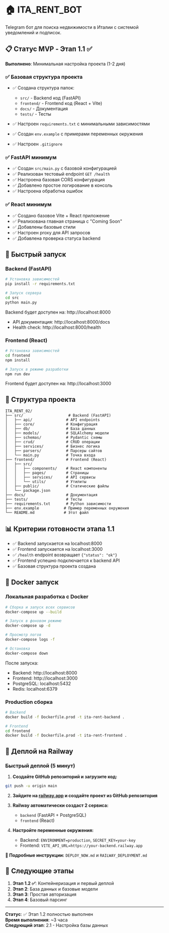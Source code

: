 # 🏠 ITA_RENT_BOT

Telegram бот для поиска недвижимости в Италии с системой уведомлений и подписок.

## 📋 Статус MVP - Этап 1.1 ✅

**Выполнено**: Минимальная настройка проекта (1-2 дня)

### ✅ Базовая структура проекта

- ✅ Создана структура папок:

  - `src/` - Backend код (FastAPI)
  - `frontend/` - Frontend код (React + Vite)
  - `docs/` - Документация
  - `tests/` - Тесты

- ✅ Настроен `requirements.txt` с минимальными зависимостями
- ✅ Создан `env.example` с примерами переменных окружения
- ✅ Настроен `.gitignore`

### ✅ FastAPI минимум

- ✅ Создан `src/main.py` с базовой конфигурацией
- ✅ Реализован тестовый endpoint `GET /health`
- ✅ Настроена базовая CORS конфигурация
- ✅ Добавлено простое логирование в консоль
- ✅ Настроена обработка ошибок

### ✅ React минимум

- ✅ Создано базовое Vite + React приложение
- ✅ Реализована главная страница с "Coming Soon"
- ✅ Добавлены базовые стили
- ✅ Настроен proxy для API запросов
- ✅ Добавлена проверка статуса backend

## 🚀 Быстрый запуск

### Backend (FastAPI)

```bash
# Установка зависимостей
pip install -r requirements.txt

# Запуск сервера
cd src
python main.py
```

Backend будет доступен на: http://localhost:8000

- API документация: http://localhost:8000/docs
- Health check: http://localhost:8000/health

### Frontend (React)

```bash
# Установка зависимостей
cd frontend
npm install

# Запуск в режиме разработки
npm run dev
```

Frontend будет доступен на: http://localhost:3000

## 🔧 Структура проекта

```
ITA_RENT_02/
├── src/                    # Backend (FastAPI)
│   ├── api/               # API endpoints
│   ├── core/              # Конфигурация
│   ├── db/                # База данных
│   ├── models/            # SQLAlchemy модели
│   ├── schemas/           # Pydantic схемы
│   ├── crud/              # CRUD операции
│   ├── services/          # Бизнес логика
│   ├── parsers/           # Парсеры сайтов
│   └── main.py            # Точка входа
├── frontend/              # Frontend (React)
│   ├── src/
│   │   ├── components/    # React компоненты
│   │   ├── pages/         # Страницы
│   │   ├── services/      # API сервисы
│   │   └── utils/         # Утилиты
│   ├── public/            # Статические файлы
│   └── package.json
├── docs/                  # Документация
├── tests/                 # Тесты
├── requirements.txt       # Python зависимости
├── env.example           # Пример переменных окружения
└── README.md             # Этот файл
```

## 📊 Критерии готовности этапа 1.1

- ✅ Backend запускается на localhost:8000
- ✅ Frontend запускается на localhost:3000
- ✅ `/health` endpoint возвращает `{"status": "ok"}`
- ✅ Frontend успешно подключается к backend API
- ✅ Базовая структура проекта создана

## 🐳 Docker запуск

### Локальная разработка с Docker

```bash
# Сборка и запуск всех сервисов
docker-compose up --build

# Запуск в фоновом режиме
docker-compose up -d

# Просмотр логов
docker-compose logs -f

# Остановка
docker-compose down
```

После запуска:

- Backend: http://localhost:8000
- Frontend: http://localhost:3000
- PostgreSQL: localhost:5432
- Redis: localhost:6379

### Production сборка

```bash
# Backend
docker build -f Dockerfile.prod -t ita-rent-backend .

# Frontend
cd frontend
docker build -f Dockerfile.prod -t ita-rent-frontend .
```

## 🚀 Деплой на Railway

### Быстрый деплой (5 минут)

1. **Создайте GitHub репозиторий и загрузите код:**

```bash
git push -u origin main
```

2. **Зайдите на [railway.app](https://railway.app) и создайте проект из GitHub репозитория**

3. **Railway автоматически создаст 2 сервиса:**

   - `backend` (FastAPI + PostgreSQL)
   - `frontend` (React)

4. **Настройте переменные окружения:**
   - Backend: `ENVIRONMENT=production`, `SECRET_KEY=your-key`
   - Frontend: `VITE_API_URL=https://your-backend.railway.app`

**📖 Подробные инструкции:** `DEPLOY_NOW.md` и `RAILWAY_DEPLOYMENT.md`

## 🔄 Следующие этапы

1. **Этап 1.2 ✅**: Контейнеризация и первый деплой
2. **Этап 2**: База данных и базовые модели
3. **Этап 3**: Простая авторизация
4. **Этап 4**: Базовый парсинг

---

**Статус**: ✅ Этап 1.2 полностью выполнен  
**Время выполнения**: ~3 часа  
**Следующий этап**: 2.1 - Настройка базы данных
